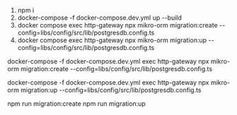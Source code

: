 1. npm i
2. docker-compose -f docker-compose.dev.yml up --build
3. docker compose exec http-gateway npx mikro-orm migration:create --config=libs/config/src/lib/postgresdb.config.ts
4. docker compose exec http-gateway npx mikro-orm migration:up --config=libs/config/src/lib/postgresdb.config.ts

docker-compose -f docker-compose.dev.yml exec http-gateway npx mikro-orm migration:create --config=libs/config/src/lib/postgresdb.config.ts

docker-compose -f docker-compose.dev.yml exec http-gateway npx mikro-orm migration:up --config=libs/config/src/lib/postgresdb.config.ts

<!-- dev  -->

npm run migration:create
npm run migration:up
